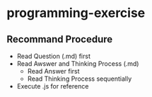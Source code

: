 # programming-exercise

## Recommand Procedure
- Read Question (.md) first
- Read Awswer and Thinking Process (.md) 
  - Read Answer first
  - Read Thinking Process sequentially
- Execute .js for reference
